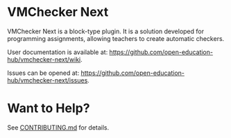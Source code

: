 # VMChecker Next

VMChecker Next is a block-type plugin. It is a solution developed for programming assignments,
allowing teachers to create automatic checkers.

User documentation is available at: https://github.com/open-education-hub/vmchecker-next/wiki.

Issues can be opened at: https://github.com/open-education-hub/vmchecker-next/issues.

# Want to Help?
See [CONTRIBUTING.md](https://github.com/open-education-hub/vmchecker-next/blob/master/CONTRIBUTING.md) for details.
